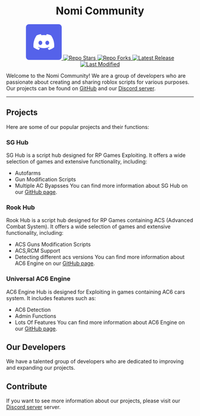   <div align="center">
  <h1>Nomi Community</h1>          
   <!-- Discord -->
        <a href="https://discor.com/invite">
            <img src="icons/discord-icon.svg" alt="Discord" />
        </a>
    <!-- PROJECT INFO START -->
        <!-- Repo stars -->
        <a href="https://github.com/Duderpast/nomi/stargazers">
            <img src="https://img.shields.io/github/stars/Duderpast/nomi?label=Stars&logo=GitHub" alt="Repo Stars" />
        </a>
        <!-- Repo forks -->
        <a href="https://github.com/Duderpast/nomi/fork">
            <img src="https://img.shields.io/github/forks/Duderpast/nomi?label=Fork&logo=GitHub" alt="Repo Forks" />
        </a>
        <!-- Latest release -->
        <a href="https://github.com/Duderpast/nomi/releases/latest">
            <img src="https://img.shields.io/github/v/release/Duderpast/nomi?label=Latest%20Release" alt="Latest Release" />
        </a>
        <!-- Last modified (latest commit) -->
        <a href="https://github.com/Duderpast/nomi/commits">
            <img src="https://img.shields.io/github/last-commit/Duderpast/nomi?label=Last%20Modifed" alt="Last Modified" />
        </a>
    </p>
</div>

Welcome to the Nomi Community! We are a group of developers who are passionate about creating and sharing roblox scripts for various purposes. Our projects can be found on [GitHub](https://github.com) and our [Discord server](https://discord.com).

___


## Projects

Here are some of our popular projects and their functions:

### SG Hub
SG Hub is a script hub designed for RP Games Exploiting. It offers a wide selection of games and extensive functionality, including:
- Autofarms
- Gun Modification Scripts
- Multiple AC Byapsses
You can find more information about SG Hub on our [GitHub page](https://github.com/Duderpast/nomi/tree/main/sg-hub).

### Rook Hub
Rook Hub is a script hub designed for RP Games containing ACS (Advanced Combat System). It offers a wide selection of games and extensive functionality, including:
- ACS Guns Modification Scripts
- ACS,RCM Support
- Detecting different acs versions
You can find more information about AC6 Engine on our [GitHub page](https://github.com/nomi-community/rook-hub).

### Universal AC6 Engine
AC6 Engine Hub is designed for Exploiting in games containing AC6 cars system. It includes features such as:
- AC6 Detection
- Admin Functions
- Lots Of Features
You can find more information about AC6 Engine on our [GitHub page](https://github.com/nomi-community/ac6-engine).


## Our Developers
We have a talented group of developers who are dedicated to improving and expanding our projects.

## Contribute
If you want to see more information about our projects, please visit our [Discord server](https://discord.com) server.

